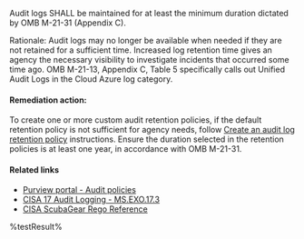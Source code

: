 Audit logs SHALL be maintained for at least the minimum duration dictated by OMB M-21-31 (Appendix C).

Rationale: Audit logs may no longer be available when needed if they are not retained for a sufficient time. Increased log retention time gives an agency the necessary visibility to investigate incidents that occurred some time ago. OMB M-21-13, Appendix C, Table 5 specifically calls out Unified Audit Logs in the Cloud Azure log category.

#### Remediation action:

To create one or more custom audit retention policies, if the default retention policy is not sufficient for agency needs, follow [Create an audit log retention policy](https://learn.microsoft.com/en-us/purview/audit-log-retention-policies?view=o365-worldwide&tabs=microsoft-purview-portal#create-an-audit-log-retention-policy) instructions. Ensure the duration selected in the retention policies is at least one year, in accordance with OMB M-21-31.

#### Related links

* [Purview portal - Audit policies](https://purview.microsoft.com/audit/auditpolicies)
* [CISA 17 Audit Logging - MS.EXO.17.3](https://github.com/cisagov/ScubaGear/blob/main/PowerShell/ScubaGear/baselines/exo.md#msexo173v1)
* [CISA ScubaGear Rego Reference](https://github.com/cisagov/ScubaGear/blob/main/PowerShell/ScubaGear/Rego/EXOConfig.rego#L928)

<!--- Results --->
%testResult%